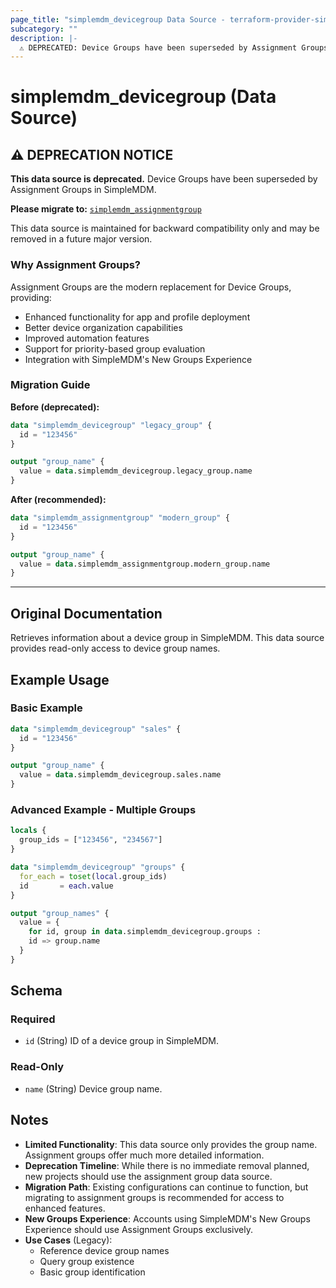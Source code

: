 ```yaml
---
page_title: "simplemdm_devicegroup Data Source - terraform-provider-simplemdm"
subcategory: ""
description: |-
  ⚠️ DEPRECATED: Device Groups have been superseded by Assignment Groups in SimpleMDM. Please use simplemdm_assignmentgroup data source instead.
---
```


# simplemdm_devicegroup (Data Source)

## ⚠️ DEPRECATION NOTICE

**This data source is deprecated.** Device Groups have been superseded by Assignment Groups in SimpleMDM.

**Please migrate to:** [`simplemdm_assignmentgroup`](assignmentgroup.md)

This data source is maintained for backward compatibility only and may be removed in a future major version.

### Why Assignment Groups?

Assignment Groups are the modern replacement for Device Groups, providing:
- Enhanced functionality for app and profile deployment
- Better device organization capabilities  
- Improved automation features
- Support for priority-based group evaluation
- Integration with SimpleMDM's New Groups Experience

### Migration Guide

**Before (deprecated):**
```terraform
data "simplemdm_devicegroup" "legacy_group" {
  id = "123456"
}

output "group_name" {
  value = data.simplemdm_devicegroup.legacy_group.name
}
```

**After (recommended):**
```terraform
data "simplemdm_assignmentgroup" "modern_group" {
  id = "123456"
}

output "group_name" {
  value = data.simplemdm_assignmentgroup.modern_group.name
}
```

---

## Original Documentation

Retrieves information about a device group in SimpleMDM. This data source provides read-only access to device group names.

## Example Usage

### Basic Example

```terraform
data "simplemdm_devicegroup" "sales" {
  id = "123456"
}

output "group_name" {
  value = data.simplemdm_devicegroup.sales.name
}
```

### Advanced Example - Multiple Groups

```terraform
locals {
  group_ids = ["123456", "234567"]
}

data "simplemdm_devicegroup" "groups" {
  for_each = toset(local.group_ids)
  id       = each.value
}

output "group_names" {
  value = {
    for id, group in data.simplemdm_devicegroup.groups :
    id => group.name
  }
}
```

<!-- schema generated by tfplugindocs -->
## Schema

### Required

- `id` (String) ID of a device group in SimpleMDM.

### Read-Only

- `name` (String) Device group name.

## Notes

- **Limited Functionality**: This data source only provides the group name. Assignment groups offer much more detailed information.
- **Deprecation Timeline**: While there is no immediate removal planned, new projects should use the assignment group data source.
- **Migration Path**: Existing configurations can continue to function, but migrating to assignment groups is recommended for access to enhanced features.
- **New Groups Experience**: Accounts using SimpleMDM's New Groups Experience should use Assignment Groups exclusively.
- **Use Cases** (Legacy):
  - Reference device group names
  - Query group existence
  - Basic group identification